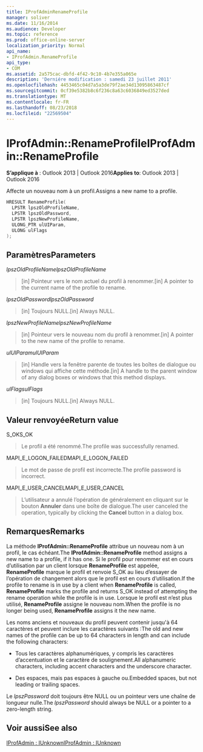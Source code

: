 ```yaml
---
title: IProfAdminRenameProfile
manager: soliver
ms.date: 11/16/2014
ms.audience: Developer
ms.topic: reference
ms.prod: office-online-server
localization_priority: Normal
api_name:
- IProfAdmin.RenameProfile
api_type:
- COM
ms.assetid: 2a575cac-dbfd-4f42-9c10-4b7e355a065e
description: 'Derniére modification : samedi 23 juillet 2011'
ms.openlocfilehash: 4453465c04d7a5a3de79f2ae34d13095863487cf
ms.sourcegitcommit: 0cf39e5382b8c6f236c8a63c6036849ed3527ded
ms.translationtype: MT
ms.contentlocale: fr-FR
ms.lasthandoff: 08/23/2018
ms.locfileid: "22569504"
---
```

# <a name="iprofadminrenameprofile"></a><span data-ttu-id="4cf08-103">IProfAdmin::RenameProfile</span><span class="sxs-lookup"><span data-stu-id="4cf08-103">IProfAdmin::RenameProfile</span></span>

  
  
<span data-ttu-id="4cf08-104">**S’applique à** : Outlook 2013 | Outlook 2016</span><span class="sxs-lookup"><span data-stu-id="4cf08-104">**Applies to**: Outlook 2013 | Outlook 2016</span></span> 
  
<span data-ttu-id="4cf08-105">Affecte un nouveau nom à un profil.</span><span class="sxs-lookup"><span data-stu-id="4cf08-105">Assigns a new name to a profile.</span></span>
  
```cpp
HRESULT RenameProfile(
  LPSTR lpszOldProfileName,
  LPSTR lpszOldPassword,
  LPSTR lpszNewProfileName,
  ULONG_PTR ulUIParam,
  ULONG ulFlags
);
```

## <a name="parameters"></a><span data-ttu-id="4cf08-106">Paramètres</span><span class="sxs-lookup"><span data-stu-id="4cf08-106">Parameters</span></span>

 <span data-ttu-id="4cf08-107">_lpszOldProfileName_</span><span class="sxs-lookup"><span data-stu-id="4cf08-107">_lpszOldProfileName_</span></span>
  
> <span data-ttu-id="4cf08-108">[in] Pointeur vers le nom actuel du profil à renommer.</span><span class="sxs-lookup"><span data-stu-id="4cf08-108">[in] A pointer to the current name of the profile to rename.</span></span>
    
 <span data-ttu-id="4cf08-109">_lpszOldPassword_</span><span class="sxs-lookup"><span data-stu-id="4cf08-109">_lpszOldPassword_</span></span>
  
> <span data-ttu-id="4cf08-110">[in] Toujours NULL.</span><span class="sxs-lookup"><span data-stu-id="4cf08-110">[in] Always NULL.</span></span>
    
 <span data-ttu-id="4cf08-111">_lpszNewProfileName_</span><span class="sxs-lookup"><span data-stu-id="4cf08-111">_lpszNewProfileName_</span></span>
  
> <span data-ttu-id="4cf08-112">[in] Pointeur vers le nouveau nom du profil à renommer.</span><span class="sxs-lookup"><span data-stu-id="4cf08-112">[in] A pointer to the new name of the profile to rename.</span></span>
    
 <span data-ttu-id="4cf08-113">_ulUIParam_</span><span class="sxs-lookup"><span data-stu-id="4cf08-113">_ulUIParam_</span></span>
  
> <span data-ttu-id="4cf08-114">[in] Handle vers la fenêtre parente de toutes les boîtes de dialogue ou windows qui affiche cette méthode.</span><span class="sxs-lookup"><span data-stu-id="4cf08-114">[in] A handle to the parent window of any dialog boxes or windows that this method displays.</span></span> 
    
 <span data-ttu-id="4cf08-115">_ulFlags_</span><span class="sxs-lookup"><span data-stu-id="4cf08-115">_ulFlags_</span></span>
  
> <span data-ttu-id="4cf08-116">[in] Toujours NULL.</span><span class="sxs-lookup"><span data-stu-id="4cf08-116">[in] Always NULL.</span></span>
    
## <a name="return-value"></a><span data-ttu-id="4cf08-117">Valeur renvoyée</span><span class="sxs-lookup"><span data-stu-id="4cf08-117">Return value</span></span>

<span data-ttu-id="4cf08-118">S_OK</span><span class="sxs-lookup"><span data-stu-id="4cf08-118">S_OK</span></span> 
  
> <span data-ttu-id="4cf08-119">Le profil a été renommé.</span><span class="sxs-lookup"><span data-stu-id="4cf08-119">The profile was successfully renamed.</span></span>
    
<span data-ttu-id="4cf08-120">MAPI_E_LOGON_FAILED</span><span class="sxs-lookup"><span data-stu-id="4cf08-120">MAPI_E_LOGON_FAILED</span></span> 
  
> <span data-ttu-id="4cf08-121">Le mot de passe de profil est incorrecte.</span><span class="sxs-lookup"><span data-stu-id="4cf08-121">The profile password is incorrect.</span></span>
    
<span data-ttu-id="4cf08-122">MAPI_E_USER_CANCEL</span><span class="sxs-lookup"><span data-stu-id="4cf08-122">MAPI_E_USER_CANCEL</span></span> 
  
> <span data-ttu-id="4cf08-123">L’utilisateur a annulé l’opération de généralement en cliquant sur le bouton **Annuler** dans une boîte de dialogue.</span><span class="sxs-lookup"><span data-stu-id="4cf08-123">The user canceled the operation, typically by clicking the **Cancel** button in a dialog box.</span></span> 
    
## <a name="remarks"></a><span data-ttu-id="4cf08-124">Remarques</span><span class="sxs-lookup"><span data-stu-id="4cf08-124">Remarks</span></span>

<span data-ttu-id="4cf08-125">La méthode **IProfAdmin::RenameProfile** attribue un nouveau nom à un profil, le cas échéant.</span><span class="sxs-lookup"><span data-stu-id="4cf08-125">The **IProfAdmin::RenameProfile** method assigns a new name to a profile, if it has one.</span></span> <span data-ttu-id="4cf08-126">Si le profil pour renommer est en cours d’utilisation par un client lorsque **RenameProfile** est appelée, **RenameProfile** marque le profil et renvoie S_OK au lieu d’essayer de l’opération de changement alors que le profil est en cours d’utilisation.</span><span class="sxs-lookup"><span data-stu-id="4cf08-126">If the profile to rename is in use by a client when **RenameProfile** is called, **RenameProfile** marks the profile and returns S_OK instead of attempting the rename operation while the profile is in use.</span></span> <span data-ttu-id="4cf08-127">Lorsque le profil est n’est plus utilisé, **RenameProfile** assigne le nouveau nom.</span><span class="sxs-lookup"><span data-stu-id="4cf08-127">When the profile is no longer being used, **RenameProfile** assigns it the new name.</span></span> 
  
<span data-ttu-id="4cf08-128">Les noms anciens et nouveaux du profil peuvent contenir jusqu'à 64 caractères et peuvent inclure les caractères suivants :</span><span class="sxs-lookup"><span data-stu-id="4cf08-128">The old and new names of the profile can be up to 64 characters in length and can include the following characters:</span></span>
  
- <span data-ttu-id="4cf08-129">Tous les caractères alphanumériques, y compris les caractères d’accentuation et le caractère de soulignement.</span><span class="sxs-lookup"><span data-stu-id="4cf08-129">All alphanumeric characters, including accent characters and the underscore character.</span></span>
    
- <span data-ttu-id="4cf08-130">Des espaces, mais pas espaces à gauche ou.</span><span class="sxs-lookup"><span data-stu-id="4cf08-130">Embedded spaces, but not leading or trailing spaces.</span></span>
    
<span data-ttu-id="4cf08-131">Le _lpszPassword_ doit toujours être NULL ou un pointeur vers une chaîne de longueur nulle.</span><span class="sxs-lookup"><span data-stu-id="4cf08-131">The  _lpszPassword_ should always be NULL or a pointer to a zero-length string.</span></span> 
  
## <a name="see-also"></a><span data-ttu-id="4cf08-132">Voir aussi</span><span class="sxs-lookup"><span data-stu-id="4cf08-132">See also</span></span>



[<span data-ttu-id="4cf08-133">IProfAdmin : IUnknown</span><span class="sxs-lookup"><span data-stu-id="4cf08-133">IProfAdmin : IUnknown</span></span>](iprofadminiunknown.md)

